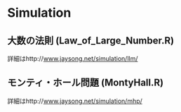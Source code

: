 # Simulation

## 大数の法則 (Law_of_Large_Number.R)
詳細はhttp://www.jaysong.net/simulation/llm/

## モンティ・ホール問題 (MontyHall.R)
詳細はhttp://www.jaysong.net/simulation/mhp/